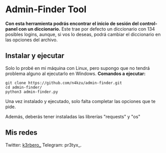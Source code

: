 # Admin-Finder Tool
**Con esta herramienta podrás encontrar el inicio de sesión del control-panel con un diccionario.**
Este trae por defecto un diccionario con 134 posibles logins, aunque, si vos lo deseas, podrá cambiar el diccionario en las opciones del archivo.

## Instalar y ejecutar
Solo lo probé en mi máquina con Linux, pero supongo que no tendrá problema alguno al ejecutarlo en Windows.
**Comandos a ejecutar:**
```
git clone https://github.com/n4kzu/admin-finder.git
cd admin-finder/
python3 admin-finder.py
```
Una vez instalado y ejecutado, solo falta completar las opciones que te pide.

Además, deberás tener instaladas las librerías "requests" y "os"

## Mis redes
Twitter: [k3rbero_](https://twitter.com/k3rbero_) 
Telegram: pr3tyx_.
